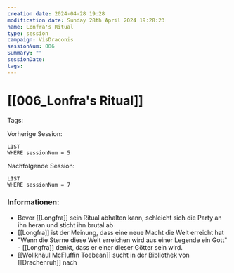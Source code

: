 ```yaml
---
creation date: 2024-04-28 19:28 
modification date: Sunday 28th April 2024 19:28:23 
name: Lonfra's Ritual
type: session 
campaign: VisDraconis
sessionNum: 006
Summary: ""
sessionDate: 
tags:
--- 
```


# [[006_Lonfra's Ritual]]

Tags: 

Vorherige Session: 
```dataview
LIST
WHERE sessionNum = 5
```
Nachfolgende Session: 
```dataview
LIST
WHERE sessionNum = 7
```

### Informationen:
- Bevor [[Longfra]] sein Ritual abhalten kann, schleicht sich die Party an ihn heran und sticht ihn brutal ab
- [[Longfra]] ist der Meinung, dass eine neue Macht die Welt erreicht hat
- "Wenn die Sterne diese Welt erreichen wird aus einer Legende ein Gott" - [[Longfra]] denkt, dass er einer dieser Götter sein wird.
- [[Wollknäul McFluffin Toebean]] sucht in der Bibliothek von [[Drachenruh]] nach 
